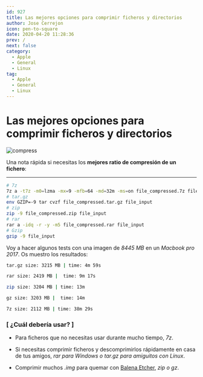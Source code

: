 ```yaml
---
id: 927
title: Las mejores opciones para comprimir ficheros y directorios
author: Jose Cerrejon
icon: pen-to-square
date: 2020-04-20 11:28:36
prev: /
next: false
category:
  - Apple
  - General
  - Linux
tag:
  - Apple
  - General
  - Linux
---
```


# Las mejores opciones para comprimir ficheros y directorios

![compress](/images/2020/04/compress.png)

Una nota rápida si necesitas los **mejores ratio de compresión de un fichero**:

- - -

```bash
# 7z
7z a -t7z -m0=lzma -mx=9 -mfb=64 -md=32m -ms=on file_compressed.7z file_input
# tar.gz
env GZIP=-9 tar cvzf file_compressed.tar.gz file_input
# zip
zip -9 file_compressed.zip file_input
# rar
rar a -idq -r -y -m5 file_compressed.rar file_input
# Gzip
gzip -9 file_input
```

Voy a hacer algunos tests con una imagen de *8445 MB* en un *Macbook pro 2017*. Os muestro los resultados:

```bash
tar.gz size: 3215 MB | time: 4m 59s

rar size: 2419 MB |  time: 9m 17s

zip size: 3204 MB | time: 13m

gz size: 3203 MB |  time: 14m

7z size: 2112 MB | time: 38m 29s
```

###  [ ¿Cuál debería usar? ]

* Para ficheros que no necesitas usar durante mucho tiempo, *7z*.

* Si necesitas comprimir ficheros y descomprimirlos rápidamente en casa de tus amigos, *rar para Windows o tar.gz para amiguitos con Linux*.

* Comprimir muchos *.img* para quemar con [Balena Etcher](https://github.com/balena-io/etcher), *zip o gz*.